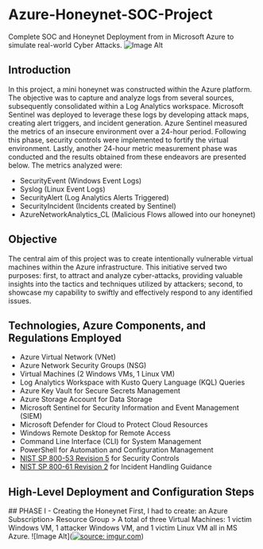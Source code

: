# Azure-Honeynet-SOC-Project
Complete SOC and Honeynet Deployment from in Microsoft Azure to simulate real-world Cyber Attacks.
![Image Alt](https://i.imgur.com/ajLZ4xN.jpg)
## Introduction
In this project, a mini honeynet was constructed within the Azure platform. The objective was to capture and analyze logs from several sources, subsequently consolidated within a Log Analytics workspace. Microsoft Sentinel was deployed to leverage these logs by developing attack maps, creating alert triggers, and incident generation. Azure Sentinel measured the metrics of an insecure environment over a 24-hour period. Following this phase, security controls were implemented to fortify the virtual environment. Lastly, another 24-hour metric measurement phase was conducted and the results obtained from these endeavors are presented below. The metrics analyzed were:

- SecurityEvent (Windows Event Logs)
- Syslog (Linux Event Logs)
- SecurityAlert (Log Analytics Alerts Triggered)
- SecurityIncident (Incidents created by Sentinel)
- AzureNetworkAnalytics_CL (Malicious Flows allowed into our honeynet)

## Objective
The central aim of this project was to create intentionally vulnerable virtual machines within the Azure infrastructure. This initiative served two purposes: first, to attract and analyze cyber-attacks, providing valuable insights into the tactics and techniques utilized by attackers; second, to showcase my capability to swiftly and effectively respond to any identified issues.

## Technologies, Azure Components, and Regulations Employed
- Azure Virtual Network (VNet)
- Azure Network Security Groups (NSG)
- Virtual Machines (2 Windows VMs, 1 Linux VM)
- Log Analytics Workspace with Kusto Query Language (KQL) Queries
- Azure Key Vault for Secure Secrets Management
- Azure Storage Account for Data Storage
- Microsoft Sentinel for Security Information and Event Management (SIEM)
- Microsoft Defender for Cloud to Protect Cloud Resources
- Windows Remote Desktop for Remote Access
- Command Line Interface (CLI) for System Management
- PowerShell for Automation and Configuration Management
- [NIST SP 800-53 Revision 5](https://csrc.nist.gov/publications/detail/sp/800-53/rev-5/final) for Security Controls
- [NIST SP 800-61 Revision 2](https://www.nist.gov/privacy-framework/nist-sp-800-61) for Incident Handling Guidance

<h2>High-Level Deployment and Configuration Steps</h2>
## PHASE I - Creating the Honeynet
First, I had to create: an Azure Subscription> Resource Group > A total of three Virtual Machines: 1 victim Windows VM, 1 attacker Windows VM, and 1 victim Linux VM all in MS Azure.
![Image Alt](<a href="https://imgur.com/aSpzKQp"><img src="https://i.imgur.com/aSpzKQp.png" title="source: imgur.com" /></a>)
